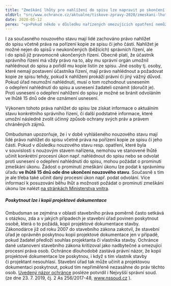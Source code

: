```yaml
---
title: "Zmeškání lhůty pro nahlížení do spisu lze napravit po skončení nouzového stavu"
oldUrl: "src/www.ochrance.cz/aktualne/tiskove-zpravy-2020/zmeskani-lhuty-pro-nahlizeni-do-spisu-lze-napravit-po-skonceni-nouzoveho-stavu"
date: 2020-05-12
perex: "<p>Pokud někdo v důsledku nařízených omezujících opatření nemůže ve stanovené lhůtě nahlédnout do spisu, má možnost své právo uplatnit po ukončení nouzového stavu. Nepřijde tím o možnost získat informace o aktuálním stavu správního řízení a zvolit pak účinný způsob ochrany svých práv a zájmů.</p>"
---
```


<!-- imported from the old website -->

<p>I za současného nouzového stavu mají lidé zachováno právo nahlížet do spisu včetně práva na pořízení kopie ze spisu či jeho části. Nahlížet je možné nejen do spisů v neukončených (běžících) správních řízení, ale i do spisů již pravomocně ukončených řízení. Obecně platí, že účastník správního řízení má vždy právo na to, aby mu správní orgán umožnil nahlédnout do spisu a pořídil mu kopie listin ze spisu. Jiné osoby tj. osoby, které nemají postavení účastníka řízení, mají právo nahlédnout a požadovat kopie ze spisu tehdy, pokud k nahlížení prokáží právní či jiný vážný důvod. Pokud úřad neumožní nahlédnutí, musí o tom rozhodnout usnesením o odepření nahlédnutí do spisu a usnesení žadateli oznámit (doručit je).  Proti usnesení o odepření nahlížení do spisu je možné se bránit odvoláním ve lhůtě 15 dnů ode dne oznámení usnesení.</p> <p>Výkonem tohoto práva nahlížet do spisu lze získat informace o aktuálním stavu konkrétního správního řízení, či další podstatné informace, které umožní následně zvolit účinný způsob ochrany svých práv a právem chráněných zájmů. </p> <p>Ombudsman upozorňuje, že i v době vyhlášeného nouzového stavu mají lidé právo nahlížet do spisu včetně práva na pořízení kopie ze spisu či jeho části. Pokud v důsledku nouzového stavu resp. opatření, které byla v souvislosti s nouzovým stavem nařízena, nemohou ve stanovené lhůtě učinit konkrétní procesní úkon např. nahlédnout do spisu nebo se odvolat proti usnesení o odepření nahlédnutí do spisu, mohou požádat o prominutí zmeškání úkonu. Žádost o prominutí zmeškání úkonu lze podat k správnímu úřadu <b>ve lhůtě 15 dnů ode dne ukončení nouzového stavu</b>. Současně s tím je ale třeba také učinit daný procesní úkon např. podat odvolání. Více informací k posuzování běhu lhůt a možnosti požádat o prominutí zmeškání úkonu lze nalézt <a href="https://www.mvcr.cz/clanek/stanovisko-ministerstva-vnitra-k-posuzovani-behu-lhut-v-oblasti-verejne-spravy-v-dobe-trvani-nouzoveho-stavu.aspx" target="_blank">na stránkách Ministerstva vnitra</a>.</p> <h5>Poskytnout lze i kopii projektové dokumentace</h5><p> Ombudsman se zejména v oblasti stavebního práva poměrně často setkává s otázkou, zda a v jakých případech je stavební úřad povinen poskytnout osobě, která o to požádá, kopii projektové dokumentace stavby. Zákonodárce již od roku 2007 do stavebního zákona zakotvil, že stavební úřad je oprávněn poskytnou kopii projektové dokumentace jen v případě, pokud žadatel předloží souhlas projektanta či vlastníka stavby. Ochránce dané ustanovení stavebního zákona kritizoval jako nadbytečné a omezující procesní práva osob. Ochránce dlouhodobě zastává právní názor, že kopii projektové dokumentace lze poskytnou, i když s tím vlastník stavby či projektant nesouhlasí. Stavební úřad tak může učinit a projektovou dokumentaci poskytnout, pokud tím nepřiměřeně nezasáhne do práv těchto osob. <a href="https://www.ochrance.cz/aktualne/tiskove-zpravy-2020/kopii-projektove-dokumentace-stavby-lze-poskytnout-i-bez-souhlasu-vlastnika/" target="_blank">Uvedený názor ochránce</a> posléze potvrdil i Nejvyšší správní soud. (ze dne 23. 7. 2019, čj. 2 As 256/2017-48, <a title="Otevření do nového okna" href="http://www.nssoud.cz/" target="_blank">www.nssoud.cz</a> <img alt="" src="https://www.ochrance.cz/typo3/ext/od_linkdesc/icons/external.gif" class="od_linkdesc_icon_external" />).  </p>
